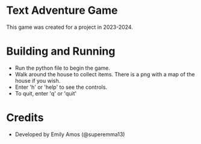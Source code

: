 # Text Adventure Game
This game was created for a project in 2023-2024.

# Building and Running
- Run the python file to begin the game.
- Walk around the house to collect items. There is a png with a map of the house if you wish.
- Enter 'h' or 'help' to see the controls.
- To quit, enter 'q' or 'quit'

# Credits
- Developed by Emily Amos (@superemma13)
